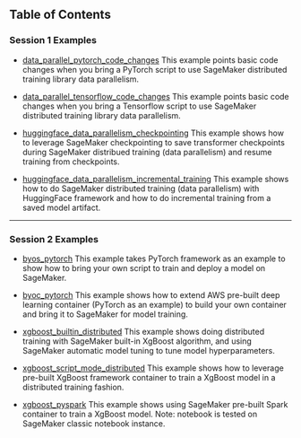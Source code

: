 ## Table of Contents

### Session 1 Examples

* [data_parallel_pytorch_code_changes](https://github.com/SherryXDing/yahoo-sagemaker-training/tree/main/data_parallel_pytorch_code_changes)
This example points basic code changes when you bring a PyTorch script to use SageMaker distributed training library data parallelism.

* [data_parallel_tensorflow_code_changes](https://github.com/SherryXDing/yahoo-sagemaker-training/tree/main/data_parallel_tensorflow_code_changes)
This example points basic code changes when you bring a Tensorflow script to use SageMaker distributed training library data parallelism.

* [huggingface_data_parallelism_checkpointing](https://github.com/SherryXDing/yahoo-sagemaker-training/tree/main/huggingface_data_parallelism_checkpointing)
This example shows how to leverage SageMaker checkpointing to save transformer checkpoints during SageMaker distribued training (data parallelism) and resume training from checkpoints.

* [huggingface_data_parallelism_incremental_training](https://github.com/SherryXDing/yahoo-sagemaker-training/tree/main/huggingface_data_parallelism_incremental_training)
This example shows how to do SageMaker distributed training (data parallelism) with HuggingFace framework and how to do incremental training from a saved model artifact.

-----

### Session 2 Examples

* [byos_pytorch](https://github.com/SherryXDing/yahoo-sagemaker-training/tree/main/byos_pytorch)
This example takes PyTorch framework as an example to show how to bring your own script to train and deploy a model on SageMaker.

* [byoc_pytorch](https://github.com/SherryXDing/yahoo-sagemaker-training/tree/main/byoc_pytorch)
This example shows how to extend AWS pre-built deep learning container (PyTorch as an example) to build your own container and bring it to SageMaker for model training.

* [xgboost_builtin_distributed](https://github.com/SherryXDing/yahoo-sagemaker-training/tree/main/xgboost_builtin_distributed)
This example shows doing distributed training with SageMaker built-in XgBoost algorithm, and using SageMaker automatic model tuning to tune model hyperparameters.

* [xgboost_script_mode_distributed](https://github.com/SherryXDing/yahoo-sagemaker-training/tree/main/xgboost_script_mode_distributed)
This example shows how to leverage pre-built XgBoost framework container to train a XgBoost model in a distributed training fashion.

* [xgboost_pyspark](https://github.com/SherryXDing/yahoo-sagemaker-training/tree/main/xgboost_pyspark)
This example shows using SageMaker pre-built Spark container to train a XgBoost model. Note: notebook is tested on SageMaker classic notebook instance.